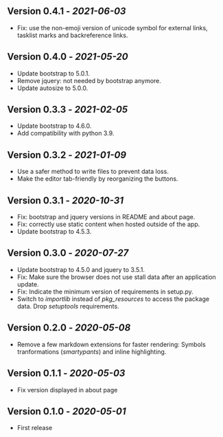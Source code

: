 ## Version 0.4.1 - _2021-06-03_

* Fix: use the non-emoji version of unicode symbol for external links,
  tasklist marks and backreference links.

## Version 0.4.0 - _2021-05-20_

* Update bootstrap to 5.0.1.
* Remove jquery: not needed by bootstrap anymore.
* Update autosize to 5.0.0.

## Version 0.3.3 - _2021-02-05_

* Update bootstrap to 4.6.0.
* Add compatibility with python 3.9.

## Version 0.3.2 - _2021-01-09_

* Use a safer method to write files to prevent data loss.
* Make the editor tab-friendly by reorganizing the buttons.

## Version 0.3.1 - _2020-10-31_

* Fix: bootstrap and jquery versions in README and about page.
* Fix: correctly use static content when hosted outside of the app.
* Update bootstrap to 4.5.3.

## Version 0.3.0 - _2020-07-27_

* Update bootstrap to 4.5.0 and jquery to 3.5.1.
* Fix: Make sure the browser does not use stall data after an application
  update.
* Fix: Indicate the minimum version of requirements in setup.py.
* Switch to _importlib_ instead of _pkg_resources_ to access the package data.
  Drop _setuptools_ requirements.

## Version 0.2.0 - _2020-05-08_

* Remove a few markdown extensions for faster rendering: Symbols tranformations
  (_smartypants_) and inline highlighting.

## Version 0.1.1 - _2020-05-03_

* Fix version displayed in about page

## Version 0.1.0 - _2020-05-01_

* First release
